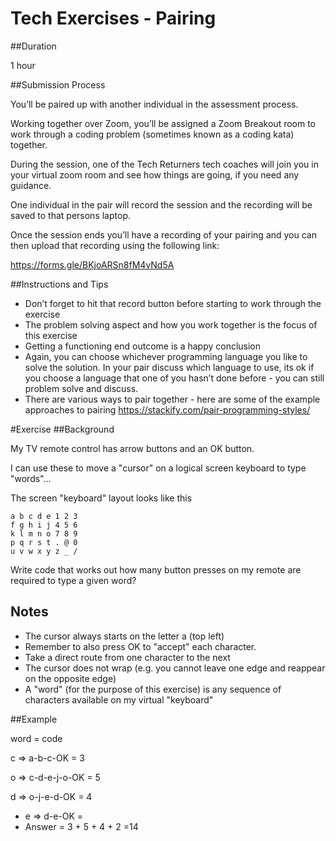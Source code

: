 # Tech Exercises - Pairing

##Duration

1 hour

##Submission Process

You’ll be paired up with another individual in the assessment process.

Working together over Zoom, you’ll be assigned a Zoom Breakout room to work through a coding problem (sometimes known as a coding kata)
together.

During the session, one of the Tech Returners tech coaches will join you in your virtual zoom room and see how things are going, if you need any
guidance.

One individual in the pair will record the session and the recording will be saved to that persons laptop.

Once the session ends you’ll have a recording of your pairing and you can then upload that recording using the following link:

https://forms.gle/BKjoARSn8fM4vNd5A

##Instructions and Tips

* Don’t forget to hit that record button before starting to work through the exercise
* The problem solving aspect and how you work together is the focus of this exercise
* Getting a functioning end outcome is a happy conclusion
* Again, you can choose whichever programming language you like to solve the solution. In your pair discuss which language to use, its ok if you choose a language that one of you hasn’t done before - you can still problem solve and discuss.
* There are various ways to pair together - here are some of the example approaches to pairing https://stackify.com/pair-programming-styles/

#Exercise
##Background

My TV remote control has arrow buttons and an OK button.

I can use these to move a "cursor" on a logical screen keyboard to type "words"...

The screen "keyboard" layout looks like this

```
a b c d e 1 2 3
f g h i j 4 5 6
k l m n o 7 8 9
p q r s t . @ 0
u v w x y z _ /
```
Write code that works out how many button presses on my remote are required to type a given word?

## Notes

* The cursor always starts on the letter a (top left)
* Remember to also press OK to "accept" each character.
* Take a direct route from one character to the next
* The cursor does not wrap (e.g. you cannot leave one edge and reappear on the opposite edge)
* A "word" (for the purpose of this exercise) is any sequence of characters available on my virtual "keyboard"

##Example

word = code

c => a-b-c-OK = 3

o => c-d-e-j-o-OK = 5

d => o-j-e-d-OK = 4

- e => d-e-OK =
- Answer = 3 + 5 + 4 + 2 =14
